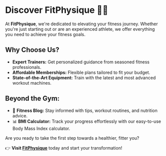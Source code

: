 # Discover **FitPhysique** 🏋️‍♂️


At **FitPhysique**, we're dedicated to elevating your fitness journey. Whether you're just starting out or are an experienced athlete, we offer everything you need to achieve your fitness goals.


## Why Choose Us?
- **Expert Trainers:** Get personalized guidance from seasoned fitness professionals.
- **Affordable Memberships:** Flexible plans tailored to fit your budget.
- **State-of-the-Art Equipment:** Train with the latest and most advanced workout machines.


## Beyond the Gym:
- 📝 **Fitness Blog:** Stay informed with tips, workout routines, and nutrition advice.
- 📊 **BMI Calculator:** Track your progress effortlessly with our easy-to-use Body Mass Index calculator.


Are you ready to take the first step towards a healthier, fitter you?


👉 **Visit [FitPhysique](https://66dea47cb17828e4bcf3da26--aquamarine-syrniki-5f0370.netlify.app/)** today and start your transformation!